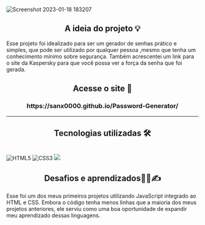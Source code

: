 ![Screenshot 2023-01-18 183207](https://user-images.githubusercontent.com/115950745/213299559-b87043fd-d20d-4811-94c2-7822b16b30fd.png)


<h2 align="center"> A ideia do projeto 💡</h2>

Esse projeto foi idealizado para ser um gerador de senhas prático e simples, que pode ser utilizado por qualquer pessoa ,mesmo que tenha um conhecimento mínimo sobre segurança. Também acrescentei um link para o site da Kaspersky para que você possa ver a força da senha que foi gerada.

<h2 align="center"> Acesse o site 🔗</h2>
<h3 align="center">https://sanx0000.github.io/Password-Generator/ </h3>

<hr>
<h2 align="center">Tecnologias utilizadas 🛠</h2><br>
<img src="https://img.shields.io/badge/HTML5-E34F26?style=for-the-badge&logo=html5&logoColor=white" alt="HTML5" data-canonical-src="https://img.shields.io/badge/html5-%23E34F26.svg?style=for-the-badge&amp;logo=html5&amp;logoColor=white" style="max-width: 100%;">
<img src="https://img.shields.io/badge/CSS3-1572B6?style=for-the-badge&logo=css3&logoColor=white" alt="CSS3" data-canonical-src="https://img.shields.io/badge/css3-%231572B6.svg?style=for-the-badge&amp;logo=css3&amp;logoColor=white" style="max-width: 100%;">
<img src="https://img.shields.io/badge/JavaScript-323330?style=for-the-badge&logo=javascript&logoColor=F7DF1E" >

<h2 align="center"> Desafios e aprendizados🧑‍💻✍️</h2>
Esse foi um dos meus primeiros projetos utilizando JavaScript integrado ao HTML e CSS. Embora o código tenha menos linhas que a maioria dos meus projetos anteriores, ele serviu como uma boa oportunidade de expandir meu aprendizado dessas linguagens. 
